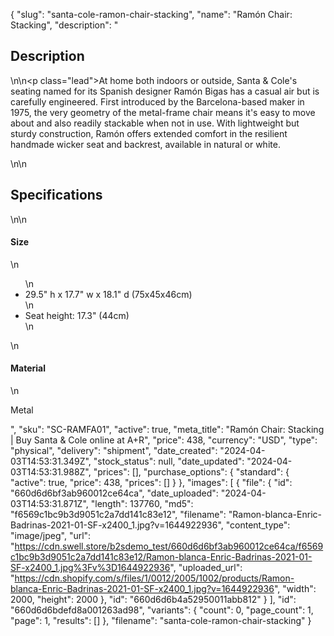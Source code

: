 {
  "slug": "santa-cole-ramon-chair-stacking",
  "name": "Ramón Chair: Stacking",
  "description": "<h2>Description</h2>\n<!-- split -->\n<p class=\"lead\">At home both indoors or outside, Santa &amp; Cole's seating named for its Spanish designer Ramón Bigas has a casual air but is carefully engineered. First introduced by the Barcelona-based maker in 1975, the very geometry of the metal-frame chair means it's easy to move about and also readily stackable when not in use. With lightweight but sturdy construction, Ramón offers extended comfort in the resilient handmade wicker seat and backrest, available in natural or white.</p>\n<!-- split -->\n<h2>Specifications</h2>\n<!-- split -->\n<h4>Size</h4>\n<ul>\n<li>29.5\" h x 17.7\" w x 18.1\" d (75x45x46cm)</li>\n<li>Seat height: 17.3\" (44cm)</li>\n</ul>\n<h4>Material</h4>\n<p>Metal</p>",
  "sku": "SC-RAMFA01",
  "active": true,
  "meta_title": "Ramón Chair: Stacking | Buy Santa & Cole online at A+R",
  "price": 438,
  "currency": "USD",
  "type": "physical",
  "delivery": "shipment",
  "date_created": "2024-04-03T14:53:31.349Z",
  "stock_status": null,
  "date_updated": "2024-04-03T14:53:31.988Z",
  "prices": [],
  "purchase_options": {
    "standard": {
      "active": true,
      "price": 438,
      "prices": []
    }
  },
  "images": [
    {
      "file": {
        "id": "660d6d6bf3ab960012ce64ca",
        "date_uploaded": "2024-04-03T14:53:31.871Z",
        "length": 137760,
        "md5": "f6569c1bc9b3d9051c2a7dd141c83e12",
        "filename": "Ramon-blanca-Enric-Badrinas-2021-01-SF-x2400_1.jpg?v=1644922936",
        "content_type": "image/jpeg",
        "url": "https://cdn.swell.store/b2sdemo_test/660d6d6bf3ab960012ce64ca/f6569c1bc9b3d9051c2a7dd141c83e12/Ramon-blanca-Enric-Badrinas-2021-01-SF-x2400_1.jpg%3Fv%3D1644922936",
        "uploaded_url": "https://cdn.shopify.com/s/files/1/0012/2005/1002/products/Ramon-blanca-Enric-Badrinas-2021-01-SF-x2400_1.jpg?v=1644922936",
        "width": 2000,
        "height": 2000
      },
      "id": "660d6d6b4a52950011abb812"
    }
  ],
  "id": "660d6d6bdefd8a001263ad98",
  "variants": {
    "count": 0,
    "page_count": 1,
    "page": 1,
    "results": []
  },
  "filename": "santa-cole-ramon-chair-stacking"
}